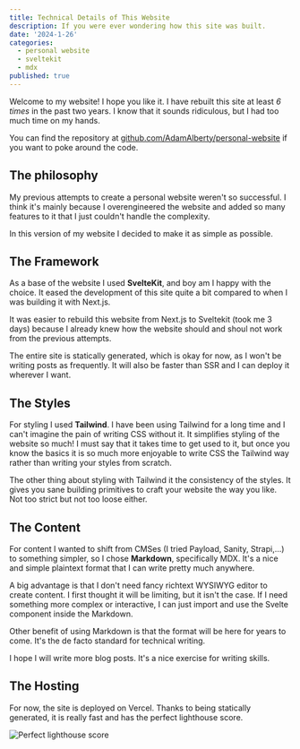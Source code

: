 ```yaml
---
title: Technical Details of This Website
description: If you were ever wondering how this site was built.
date: '2024-1-26'
categories:
  - personal website
  - sveltekit
  - mdx
published: true
---
```


Welcome to my website! I hope you like it. I have rebuilt this site at least _6 times_ in the past two years. I know that it sounds ridiculous, but I had too much time on my hands.

You can find the repository at [github.com/AdamAlberty/personal-website](https://github.com/AdamAlberty/personal-website) if you want to poke around the code.

## The philosophy

My previous attempts to create a personal website weren't so successful. I think it's mainly because I overengineered the website and added so many features to it that I just couldn't handle the complexity.

In this version of my website I decided to make it as simple as possible.

## The Framework

As a base of the website I used **SvelteKit**, and boy am I happy with the choice. It eased the development of this site quite a bit compared to when I was building it with Next.js.

It was easier to rebuild this website from Next.js to Sveltekit (took me 3 days) because I already knew how the website should and shoul not work from the previous attempts.

The entire site is statically generated, which is okay for now, as I won't be writing posts as frequently. It will also be faster than SSR and I can deploy it wherever I want.

## The Styles

For styling I used **Tailwind**. I have been using Tailwind for a long time and I can't imagine the pain of writing CSS without it. It simplifies styling of the website so much! I must say that it takes time to get used to it, but once you know the basics it is so much more enjoyable to write CSS the Tailwind way rather than writing your styles from scratch.

The other thing about styling with Tailwind it the consistency of the styles. It gives you sane building primitives to craft your website the way you like. Not too strict but not too loose either.

## The Content

For content I wanted to shift from CMSes (I tried Payload, Sanity, Strapi,...) to something simpler, so I chose **Markdown**, specifically MDX. It's a nice and simple plaintext format that I can write pretty much anywhere.

A big advantage is that I don't need fancy richtext WYSIWYG editor to create content. I first thought it will be limiting, but it isn't the case. If I need something more complex or interactive, I can just import and use the Svelte component inside the Markdown.

Other benefit of using Markdown is that the format will be here for years to come. It's the de facto standard for technical writing.

I hope I will write more blog posts. It's a nice exercise for writing skills.

## The Hosting

For now, the site is deployed on Vercel. Thanks to being statically generated, it is really fast and has the perfect lighthouse score.

![Perfect lighthouse score](/post-img/perfect-lighthouse-score.png)
